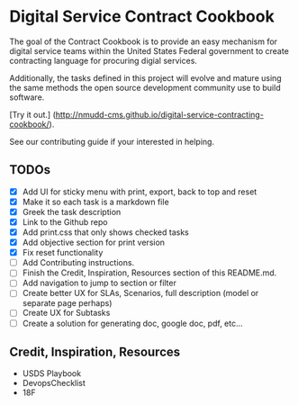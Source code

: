 # Digital Service Contract Cookbook
The goal of the Contract Cookbook is to provide an easy mechanism for digital service teams within the United States Federal government to create contracting language for procuring digial services.

Additionally, the tasks defined in this project will evolve and mature using the same methods the open source development community use to build software.

[Try it out.] (http://nmudd-cms.github.io/digital-service-contracting-cookbook/).

See our contributing guide if your interested in helping.

## TODOs
- [x] Add UI for sticky menu with print, export, back to top and reset
- [x] Make it so each task is a markdown file
- [x] Greek the task description
- [x] Link to the Github repo
- [x] Add print.css that only shows checked tasks
- [x] Add objective section for print version
- [x] Fix reset functionality
- [ ] Add Contributing instructions.
- [ ] Finish the Credit, Inspiration, Resources section of this README.md.
- [ ] Add navigation to jump to section or filter
- [ ] Create better UX for SLAs, Scenarios, full description (model or separate page perhaps)
- [ ] Create UX for Subtasks
- [ ] Create a solution for generating doc, google doc, pdf, etc...

## Credit, Inspiration, Resources

* USDS Playbook
* DevopsChecklist
* 18F
